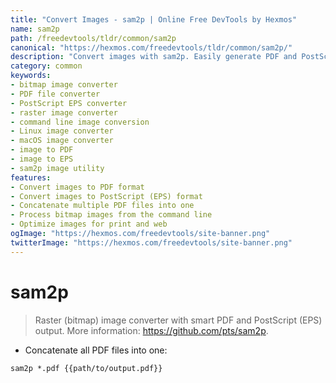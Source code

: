 ```yaml
---
title: "Convert Images - sam2p | Online Free DevTools by Hexmos"
name: sam2p
path: /freedevtools/tldr/common/sam2p
canonical: "https://hexmos.com/freedevtools/tldr/common/sam2p/"
description: "Convert images with sam2p. Easily generate PDF and PostScript files. A free online image converter, no registration required. Optimize bitmap images now!"
category: common
keywords:
- bitmap image converter
- PDF file converter
- PostScript EPS converter
- raster image converter
- command line image conversion
- Linux image converter
- macOS image converter
- image to PDF
- image to EPS
- sam2p image utility
features:
- Convert images to PDF format
- Convert images to PostScript (EPS) format
- Concatenate multiple PDF files into one
- Process bitmap images from the command line
- Optimize images for print and web
ogImage: "https://hexmos.com/freedevtools/site-banner.png"
twitterImage: "https://hexmos.com/freedevtools/site-banner.png"
---
```


# sam2p

> Raster (bitmap) image converter with smart PDF and PostScript (EPS) output.
> More information: <https://github.com/pts/sam2p>.

- Concatenate all PDF files into one:

`sam2p *.pdf {{path/to/output.pdf}}`
